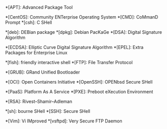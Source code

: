 
<!-- A -->
*[APT]: Advanced Package Tool

<!-- B -->

<!-- C -->
*[CentOS]: Community ENTerprise Operating System
*[CMD]: CoMmanD Prompt
*[csh]: C SHell

<!-- D -->
*[deb]: DEBian package
*[dpkg]: Debian PacKaGe
*[DSA]: Digital Signature Algorithm

<!-- E -->
*[ECDSA]: Elliptic Curve Digital Signature Algorithm
*[EPEL]: Extra Packages for Enterprise Linux

<!-- F -->
*[fish]: friendly interactive shell
*[FTP]: File Transfer Protocol

<!-- G -->
*[GRUB]: GRand Unified Bootloader

<!-- H -->

<!-- I -->

<!-- J -->

<!-- K -->

<!-- L -->

<!-- M -->

<!-- N -->

<!-- O -->
*[OCI]: Open Containers Initiative
*[OpenSSH]: OPENbsd Secure SHell

<!-- P -->
*[PaaS]: Platform As A Service
*[PXE]: Preboot eXecution Environment

<!-- Q -->

<!-- R -->
*[RSA]: Rivest–Shamir–Adleman

<!-- S -->
*[sh]: bourne SHell
*[SSH]: Secure SHell

<!-- T -->

<!-- U -->

<!-- V -->
*[Vim]: Vi IMproved
*[vsftpd]: Very Secure FTP Daemon

<!-- W -->

<!-- X -->

<!-- Y -->

<!-- Z -->

